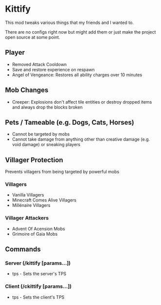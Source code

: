 # Kittify

This mod tweaks various things that my friends and I wanted to.

There are no configs right now but might add them or just make the project open source at some point.

## Player
- Removed Attack Cooldown
- Save and restore experience on respawn
- Angel of Vengeance: Restores all ability charges over 10 minutes

## Mob Changes
- Creeper: Explosions don't affect tile entities or destroy dropped items and always drop the blocks broken

## Pets / Tameable (e.g. Dogs, Cats, Horses)
- Cannot be targeted by mobs
- Cannot take damage from anything other than creative damage (e.g. void damage) or sneaking players

## Villager Protection
Prevents villagers from being targeted by powerful mobs

### Villagers
- Vanilla Villagers
- Minecraft Comes Alive Villagers
- Millénaire Villagers

### Villager Attackers
- Advent Of Acension Mobs
- Grimoire of Gaia Mobs

## Commands
### Server (/kittify <command> [params...])
- tps <tps> - Sets the server's TPS
### Client (/ckittify <command> [params...])
- tps <tps> - Sets the client's TPS
